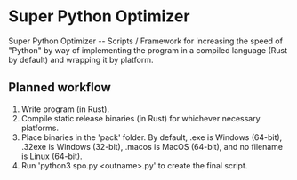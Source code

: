 # Super Python Optimizer
Super Python Optimizer -- Scripts / Framework for increasing the speed of "Python" by way of implementing the program in a compiled language (Rust by default) and wrapping it by platform.

## Planned workflow
1. Write program (in Rust).
2. Compile static release binaries (in Rust) for whichever necessary platforms.
3. Place binaries in the 'pack' folder. By default, .exe is Windows (64-bit), .32exe is Windows (32-bit), .macos is MacOS (64-bit), and no filename is Linux (64-bit).
4. Run 'python3 spo.py \<outname\>.py' to create the final script.
